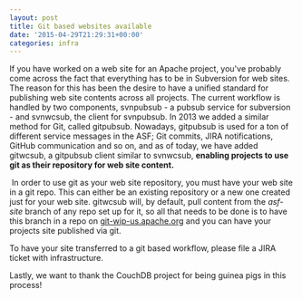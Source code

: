 ```yaml
---
layout: post
title: Git based websites available
date: '2015-04-29T21:29:31+00:00'
categories: infra
---
```

<p>If you have worked on a web site for an Apache project, you've probably come across the fact that everything has to be in Subversion for web sites. The reason for this has been the desire to have a unified standard for publishing web site contents across all projects. The current workflow is handled by two components, svnpubsub - a pubsub service for subversion - and svnwcsub, the client for svnpubsub. In&nbsp;2013 we added a similar method for Git, called gitpubsub. Nowadays, gitpubsub is used for a ton of different service messages in the ASF; Git commits, JIRA notifications, GitHub communication and so on, and as of today, we have added gitwcsub, a gitpubsub client similar to svnwcsub, <b>enabling projects to use git as their repository for web site content.</b></p>
  <p>&nbsp;In order to use git as your web site repository, you must have your web site in a git repo. This can either be an existing repository or a new one created just for your web site. gitwcsub will, by default, pull content from the <i>asf-site</i> branch of any repo set up for it, so all that needs to be done is to have this branch in a repo on <a href="http://git-wip-us.apache.org">git-wip-us.apache.org</a> and you can have your projects site published via git.</p>
  <p>To have your site transferred to a git based workflow, please file a JIRA ticket with infrastructure.</p>
  <p>Lastly, we want to thank the CouchDB project for being guinea pigs in this process!<br /></p>
